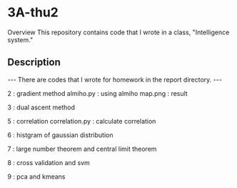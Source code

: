 3A-thu2
====

Overview
  This repository contains code that I wrote in a class, "Intelligence system."

## Description

  --- There are codes that I wrote for homework in the report directory. ---


  2 : gradient method
    almiho.py : using almiho
    map.png : result

  3 : dual ascent method

  5 : correlation 
    correlation.py : calculate correlation 

  6 : histgram of gaussian distribution 

  7 : large number theorem and central limit theorem

  8 : cross validation and svm

  9 : pca and kmeans

